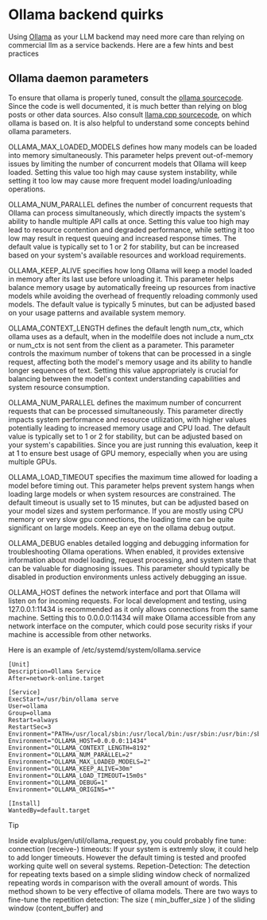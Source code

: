 # Ollama backend quirks

Using [Ollama](https://www.ollama.com/) as your LLM backend may need more care than relying on commercial llm as a service backends.
Here are a few hints and best practices

## Ollama daemon parameters

To ensure that ollama is properly tuned, consult the [ollama sourcecode](https://github.com/ollama/ollama/blob/main/envconfig/config.go). Since the code is well documented, it is much better than relying on blog posts or other data sources. Also consult [llama.cpp sourcecode](https://github.com/ggml-org/llama.cpp), on which ollama is based on. It is also helpful to understand some concepts behind ollama parameters.

OLLAMA_MAX_LOADED_MODELS defines how many models can be loaded into memory simultaneously. This parameter helps prevent out-of-memory issues by limiting the number of concurrent models that Ollama will keep loaded. Setting this value too high may cause system instability, while setting it too low may cause more frequent model loading/unloading operations.

OLLAMA_NUM_PARALLEL defines the number of concurrent requests that Ollama can process simultaneously, which directly impacts the system's ability to handle multiple API calls at once. Setting this value too high may lead to resource contention and degraded performance, while setting it too low may result in request queuing and increased response times. The default value is typically set to 1 or 2 for stability, but can be increased based on your system's available resources and workload requirements.

OLLAMA_KEEP_ALIVE specifies how long Ollama will keep a model loaded in memory after its last use before unloading it. This parameter helps balance memory usage by automatically freeing up resources from inactive models while avoiding the overhead of frequently reloading commonly used models. The default value is typically 5 minutes, but can be adjusted based on your usage patterns and available system memory.

OLLAMA_CONTEXT_LENGTH defines the default length num_ctx, which ollama uses as a default, when in the modelfile does not include a num_ctx or num_ctx is not sent from the client as a parameter. This parameter controls the maximum number of tokens that can be processed in a single request, affecting both the model's memory usage and its ability to handle longer sequences of text. Setting this value appropriately is crucial for balancing between the model's context understanding capabilities and system resource consumption.

OLLAMA_NUM_PARALLEL defines the maximum number of concurrent requests that can be processed simultaneously. This parameter directly impacts system performance and resource utilization, with higher values potentially leading to increased memory usage and CPU load. The default value is typically set to 1 or 2 for stability, but can be adjusted based on your system's capabilities. Since you are just running this evaluation, keep it at 1 to ensure best usage of GPU memory, especially when you are using multiple GPUs.

OLLAMA_LOAD_TIMEOUT specifies the maximum time allowed for loading a model before timing out. This parameter helps prevent system hangs when loading large models or when system resources are constrained. The default timeout is usually set to 15 minutes, but can be adjusted based on your model sizes and system performance. If you are mostly using CPU memory or very slow gpu connections, the loading time can be quite significant on large models. Keep an eye on the ollama debug output.

OLLAMA_DEBUG enables detailed logging and debugging information for troubleshooting Ollama operations. When enabled, it provides extensive information about model loading, request processing, and system state that can be valuable for diagnosing issues. This parameter should typically be disabled in production environments unless actively debugging an issue.

OLLAMA_HOST defines the network interface and port that Ollama will listen on for incoming requests. For local development and testing, using 127.0.0.1:11434 is recommended as it only allows connections from the same machine. Setting this to 0.0.0.0:11434 will make Ollama accessible from any network interface on the computer, which could pose security risks if your machine is accessible from other networks.

Here is an example of
/etc/systemd/system/ollama.service
```shell
[Unit]
Description=Ollama Service
After=network-online.target

[Service]
ExecStart=/usr/bin/ollama serve
User=ollama
Group=ollama
Restart=always
RestartSec=3
Environment="PATH=/usr/local/sbin:/usr/local/bin:/usr/sbin:/usr/bin:/sbin:/bin:/usr/games:/usr/local/games:/snap/bin"
Environment="OLLAMA_HOST=0.0.0.0:11434"
Environment="OLLAMA_CONTEXT_LENGTH=8192"
Environment="OLLAMA_NUM_PARALLEL=2"
Environment="OLLAMA_MAX_LOADED_MODELS=2"
Environment="OLLAMA_KEEP_ALIVE=30m"
Environment="OLLAMA_LOAD_TIMEOUT=15m0s"
Environment="OLLAMA_DEBUG=1"
Environment="OLLAMA_ORIGINS=*"

[Install]
WantedBy=default.target
```


> [!Tip]
> Inside evalplus/gen/util/ollama_request.py, you could probably fine tune:
> connection (receive-) timeouts:
> If your system is extremly slow, it could help to add longer timeouts. However the default timing is tested and proofed working quite well on several systems.
> Repetion-Detection:
> The detection for repeating texts based on a simple sliding window check of normalized repeating words in comparison with the overall amount of words. This method shown to be very effective of ollama models.
> There are two ways to fine-tune the repetition detection: The size ( min_buffer_size ) of the sliding window (content_buffer) and
